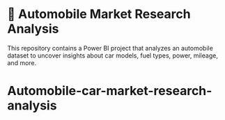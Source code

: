 # 🚗 Automobile Market Research Analysis

This repository contains a Power BI project that analyzes an automobile dataset to uncover insights about car models, fuel types, power, mileage, and more.

##
# Automobile-car-market-research-analysis
